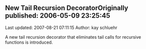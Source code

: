 ## New Tail Recursion DecoratorOriginally published: 2006-05-09 23:25:45 
Last updated: 2007-08-21 07:11:15 
Author: kay schluehr 
 
A new tail recursion decorator that eliminates tail calls for recursive functions is introduced.